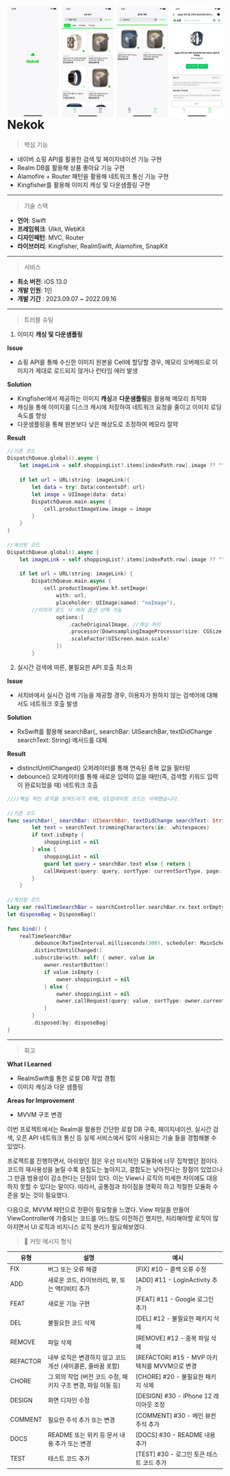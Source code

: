 <img src="NeKok스냅샷.png" align="left">  

# Nekok

> 핵심 기능
> 
- 네이버 쇼핑 API를 활용한 검색 및 페이지네이션 기능 구현
- Realm DB를 활용해 상품 좋아요 기능 구현
- Alamofire + Router 패턴을 활용해 네트워크 통신 기능 구현
- Kingfisher를 활용해 이미지 캐싱 및 다운샘플링 구현

---

> 기술 스택
> 
- **언어**: Swift
- **프레임워크**: UIkit, WebKit
- **디자인패턴**: MVC, Router
- **라이브러리**: Kingfisher, RealmSwift, Alamofire, SnapKit

---

> 서비스
> 
- **최소 버전**: iOS 13.0
- **개발 인원**: 1인
- **개발 기간** : 2023.09.07 ~ 2022.09.16

---

> 트러블 슈팅
> 
1. 이미지 **캐싱 및 다운샘플링**

**Issue**

- 쇼핑 API를 통해 수신한 이미지 원본을 Cell에 할당할 경우, 메모리 오버헤드로 이미지가 제대로 로드되지 않거나 런타임 에러 발생

**Solution**

- Kingfisher에서 제공하는 이미지 **캐싱**과 **다운샘플링**을 활용해 메모리 최적화
- 캐싱을 통해 이미지를 디스크 캐시에 저장하여 네트워크 요청을 줄이고 이미지 로딩 속도를 향상
- 다운샘플링을 통해 원본보다 낮은 해상도로 조정하여 메모리 절약

**Result**

```swift
//기존 코드
DispatchQueue.global().async {
    let imageLink = self.shoppingList?.items[indexPath.row].image ?? ""

    if let url = URL(string: imageLink){
        let data = try! Data(contentsOf: url)
        let image = UIImage(data: data)
        DispatchQueue.main.async {
            cell.productImageView.image = image   
        }
    }
}

//개선된 코드
DispatchQueue.global().async {
    let imageLink = self.shoppingList?.items[indexPath.row].image ?? ""

    if let url = URL(string: imageLink) {
        DispatchQueue.main.async {
            cell.productImageView.kf.setImage(
                with: url,
                placeholder: UIImage(named: "noImage"),
		//이미지 로드 시 여러 옵션 선택 가능
                options:[
                    .cacheOriginalImage, //캐싱 처리 
                    .processor(DownsamplingImageProcessor(size: CGSize(width: 100, height: 100))), //이미지 다운 샘플링
                    .scaleFactor(UIScreen.main.scale) 
                ])
        }
```

2. 실시간 검색에 따른, 불필요한 API 호출 최소화

**Issue**

- 서치바에서 실시간 검색 기능을 제공할 경우, 이용자가 원하지 않는 검색어에 대해서도 네트워크 호출 발생

**Solution**

- RxSwift를 활용해 searchBar(_ searchBar: UISearchBar, textDidChange searchText: String) 메서드를 대체

**Result**

- distinctUntilChanged() 오퍼레이터를 통해 연속된 중복 값을 필터링
- debounce() 오퍼레이터를 통해 새로운 입력이 없을 때만(즉, 검색할 키워드 입력이 완료되었을 때) 네트워크 호출

```swift
////핵심 적인 로직을 보여드리기 위해, UI업데이트 코드는 삭제했습니다.

//기존 코드
func searchBar(_ searchBar: UISearchBar, textDidChange searchText: String) {
        let text = searchText.trimmingCharacters(in: .whitespaces)
        if text.isEmpty {
            shoppingList = nil
        } else {
            shoppingList = nil
            guard let query = searchBar.text else { return }
            callRequest(query: query, sortType: currentSortType, page: 1)
        }
    }

//개선된 코드
lazy var realTimeSearchBar = searchController.searchBar.rx.text.orEmpty
let disposeBag = DisposeBag()

func bind() {
    realTimeSearchBar
        .debounce(RxTimeInterval.milliseconds(300), scheduler: MainScheduler.instance)
        .distinctUntilChanged()
        .subscribe(with: self) { owner, value in
            owner.restartButton()
            if value.isEmpty {
                owner.shoppingList = nil
            } else {
                owner.shoppingList = nil
                owner.callRequest(query: value, sortType: owner.currentSortType, page: 1)
            }
        }
        .disposed(by: disposeBag)
}
```

---

> 회고
> 

**What I Learned**

- RealmSwift를 통한 로컬 DB 작업 경험
- 이미지 캐싱과 다운 샘플링

**Areas for Improvement**

- MVVM 구조 변경

이번 프로젝트에서는 Realm을 활용한 간단한 로컬 DB 구축, 페이지네이션, 실시간 검색, 오픈 API 네트워크 통신 등 실제 서비스에서 많이 사용되는 기술 들을 경험해볼 수 있었다. 

프로젝트를 진행하면서, 아쉬웠던 점은 우선 미시적인 모듈화에 너무 집착했던 점이다. 코드의 재사용성을 늘릴 수록 응집도는 높아지고, 결합도는 낮아진다는 장점이 있었으나 그 만큼 범용성이 감소한다는 단점이 있다. 이는 View나 로직의 미세한 차이에도 대응하지 못할 수 있다는 말이다. 따라서, 공통점과 차이점을 명확히 하고 적절한 모듈화 수준을 찾는 것이 필요했다. 

다음으로, MVVM 패턴으로 전환이 필요함을 느꼈다. View 파일을 만들어 ViewController에 가중되는 코드를 어느정도 이전하긴 했지만, 처리해야할 로직이 많아지면서 UI 로직과 비지니스 로직 분리가 필요해보였다. 

> 📒 커밋 메시지 형식
> 

| 유형 | 설명 | 예시 |
| --- | --- | --- |
| FIX | 버그 또는 오류 해결 | [FIX] #10 - 콜백 오류 수정 |
| ADD | 새로운 코드, 라이브러리, 뷰, 또는 액티비티 추가 | [ADD] #11 - LoginActivity 추가 |
| FEAT | 새로운 기능 구현 | [FEAT] #11 - Google 로그인 추가 |
| DEL | 불필요한 코드 삭제 | [DEL] #12 - 불필요한 패키지 삭제 |
| REMOVE | 파일 삭제 | [REMOVE] #12 - 중복 파일 삭제 |
| REFACTOR | 내부 로직은 변경하지 않고 코드 개선 (세미콜론, 줄바꿈 포함) | [REFACTOR] #15 - MVP 아키텍처를 MVVM으로 변경 |
| CHORE | 그 외의 작업 (버전 코드 수정, 패키지 구조 변경, 파일 이동 등) | [CHORE] #20 - 불필요한 패키지 삭제 |
| DESIGN | 화면 디자인 수정 | [DESIGN] #30 - iPhone 12 레이아웃 조정 |
| COMMENT | 필요한 주석 추가 또는 변경 | [COMMENT] #30 - 메인 뷰컨 주석 추가 |
| DOCS | README 또는 위키 등 문서 내용 추가 또는 변경 | [DOCS] #30 - README 내용 추가 |
| TEST | 테스트 코드 추가 | [TEST] #30 - 로그인 토큰 테스트 코드 추가 |

